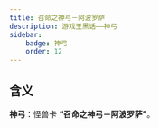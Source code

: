 ```yaml
---
title: 召命之神弓－阿波罗萨
description: 游戏王黑话——神弓
sidebar:
    badge: 神弓
    order: 12
---
```


## 含义

**神弓**：怪兽卡 **“召命之神弓－阿波罗萨”**。
